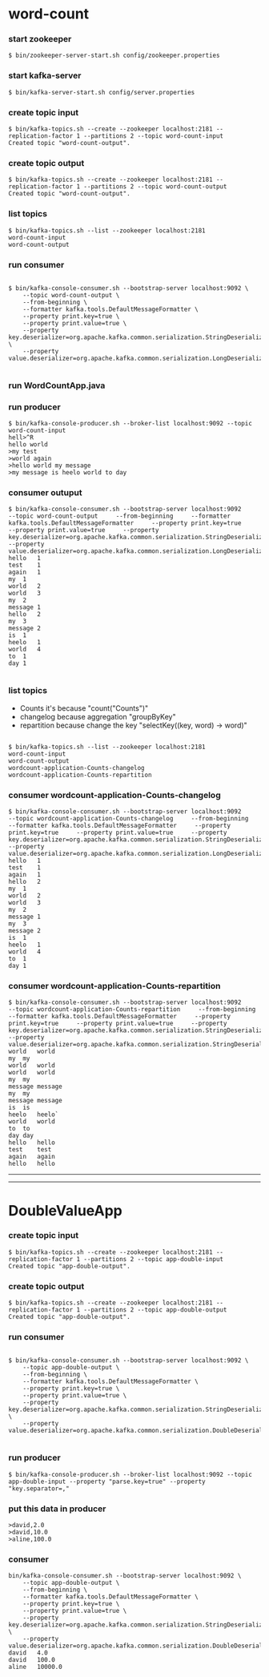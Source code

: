 # word-count

### start zookeeper

```
$ bin/zookeeper-server-start.sh config/zookeeper.properties
```

### start kafka-server

```
$ bin/kafka-server-start.sh config/server.properties
```

### create topic input

```
$ bin/kafka-topics.sh --create --zookeeper localhost:2181 --replication-factor 1 --partitions 2 --topic word-count-input
Created topic "word-count-output".

```

### create topic output

```
$ bin/kafka-topics.sh --create --zookeeper localhost:2181 --replication-factor 1 --partitions 2 --topic word-count-output
Created topic "word-count-output".

```

### list topics

```
$ bin/kafka-topics.sh --list --zookeeper localhost:2181
word-count-input
word-count-output
```


### run consumer

```

$ bin/kafka-console-consumer.sh --bootstrap-server localhost:9092 \
    --topic word-count-output \
    --from-beginning \
    --formatter kafka.tools.DefaultMessageFormatter \
    --property print.key=true \
    --property print.value=true \
    --property key.deserializer=org.apache.kafka.common.serialization.StringDeserializer \
    --property value.deserializer=org.apache.kafka.common.serialization.LongDeserializer
    
```

### run WordCountApp.java


### run producer

```
$ bin/kafka-console-producer.sh --broker-list localhost:9092 --topic word-count-input
hell>^R  
hello world 
>my test
>world again
>hello world my message
>my message is heelo world to day
```


### consumer outuput

```
$ bin/kafka-console-consumer.sh --bootstrap-server localhost:9092     --topic word-count-output     --from-beginning     --formatter kafka.tools.DefaultMessageFormatter     --property print.key=true     --property print.value=true     --property key.deserializer=org.apache.kafka.common.serialization.StringDeserializer     --property value.deserializer=org.apache.kafka.common.serialization.LongDeserializer
hello	1
test	1
again	1
my	1
world	2
world	3
my	2
message	1
hello	2
my	3
message	2
is	1
heelo	1
world	4
to	1
day	1


```


### list topics
- Counts it's because "count("Counts")"
- changelog because aggregation "groupByKey"
- repartition because change the key "selectKey((key, word) -> word)"

```

$ bin/kafka-topics.sh --list --zookeeper localhost:2181
word-count-input
word-count-output
wordcount-application-Counts-changelog
wordcount-application-Counts-repartition

```

### consumer wordcount-application-Counts-changelog

```
$ bin/kafka-console-consumer.sh --bootstrap-server localhost:9092     --topic wordcount-application-Counts-changelog     --from-beginning     --formatter kafka.tools.DefaultMessageFormatter     --property print.key=true     --property print.value=true     --property key.deserializer=org.apache.kafka.common.serialization.StringDeserializer     --property value.deserializer=org.apache.kafka.common.serialization.LongDeserializer
hello	1
test	1
again	1
hello	2
my	1
world	2
world	3
my	2
message	1
my	3
message	2
is	1
heelo	1
world	4
to	1
day	1

```

### consumer wordcount-application-Counts-repartition
```
$ bin/kafka-console-consumer.sh --bootstrap-server localhost:9092     --topic wordcount-application-Counts-repartition     --from-beginning     --formatter kafka.tools.DefaultMessageFormatter     --property print.key=true     --property print.value=true     --property key.deserializer=org.apache.kafka.common.serialization.StringDeserializer     --property value.deserializer=org.apache.kafka.common.serialization.StringDeserializer
world	world
my	my
world	world
world	world
my	my
message	message
my	my
message	message
is	is
heelo	heelo`
world	world
to	to
day	day
hello	hello
test	test
again	again
hello	hello

```

-----------------------------------------------------------------------
-----------------------------------------------------------------------


# DoubleValueApp

### create topic input

```
$ bin/kafka-topics.sh --create --zookeeper localhost:2181 --replication-factor 1 --partitions 2 --topic app-double-input
Created topic "app-double-output".

```

### create topic output

```
$ bin/kafka-topics.sh --create --zookeeper localhost:2181 --replication-factor 1 --partitions 2 --topic app-double-output
Created topic "app-double-output".

```

### run consumer

```

$ bin/kafka-console-consumer.sh --bootstrap-server localhost:9092 \
    --topic app-double-output \
    --from-beginning \
    --formatter kafka.tools.DefaultMessageFormatter \
    --property print.key=true \
    --property print.value=true \
    --property key.deserializer=org.apache.kafka.common.serialization.StringDeserializer \
    --property value.deserializer=org.apache.kafka.common.serialization.DoubleDeserializer
   
```

### run producer

```
$ bin/kafka-console-producer.sh --broker-list localhost:9092 --topic app-double-input --property "parse.key=true" --property "key.separator=,"
```

### put this data in producer
```
>david,2.0
>david,10.0
>aline,100.0
```

### consumer
```
bin/kafka-console-consumer.sh --bootstrap-server localhost:9092 \
    --topic app-double-output \
    --from-beginning \
    --formatter kafka.tools.DefaultMessageFormatter \
    --property print.key=true \
    --property print.value=true \
    --property key.deserializer=org.apache.kafka.common.serialization.StringDeserializer \
    --property value.deserializer=org.apache.kafka.common.serialization.DoubleDeserializer
david	4.0
david	100.0
aline	10000.0
```